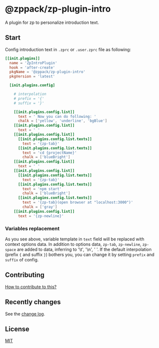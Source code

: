 # @zppack/zp-plugin-intro

A plugin for zp to personalize introduction text.

## Start

Config introduction text in `.zprc` or `.user.zprc` file as following:

```toml
[[init.plugins]]
  name = 'ZpIntroPlugin'
  hook = 'after-create'
  pkgName = '@zppack/zp-plugin-intro'
  pkgVersion = 'latest'

  [init.plugins.config]

    # interpolation
    # prefix = '{'
    # suffix = '}'

    [[init.plugins.config.list]]
      text = ' Now you can do following: '
      chalk = ['yellow', 'underline', 'bgBlue']
    [[init.plugins.config.list]]
      text = ' '
    [[init.plugins.config.list]]
      [[init.plugins.config.list.texts]]
        text = '{zp-tab}'
      [[init.plugins.config.list.texts]]
        text = 'cd {projectName}'
        chalk = ['blueBright']
    [[init.plugins.config.list]]
      text = ' '
    [[init.plugins.config.list]]
      [[init.plugins.config.list.texts]]
        text = '{zp-tab}'
      [[init.plugins.config.list.texts]]
        text = 'npm start'
        chalk = ['blueBright']
      [[init.plugins.config.list.texts]]
        text = '{zp-tab}(open browser at "localhost:3000")'
        chalk = ['gray']
    [[init.plugins.config.list]]
      text = '{zp-newline}'
```

### Variables replacement

As you see above, variable template in `text` field will be replaced with context options data.
In addition to options data, `zp-tab`, `zp-newline`, `zp-space` are added to data, inferring to '\t', '\n', ' '.
If the default interpolation (prefix `{` and suffix `}`) bothers you, you can change it by setting `prefix` and `suffix` of config.

## Contributing

[How to contribute to this?](CONTRIBUTING.md)

## Recently changes

See the [change log](CHANGELOG.md).

## License

[MIT](LICENSE)

